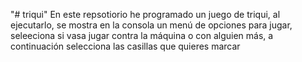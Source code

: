 "# triqui" 
En este repsotiorio he programado un juego de triqui, al ejecutarlo, se mostra en la consola un menú de opciones para jugar, seleeciona si vasa jugar contra la máquina o con alguien más, a continuación selecciona las casillas que quieres marcar
